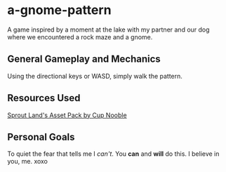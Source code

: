 # a-gnome-pattern
A game inspired by a moment at the lake with my partner and our dog where we encountered a rock maze and a gnome.  

## General Gameplay and Mechanics
Using the directional keys or WASD, simply walk the pattern.

## Resources Used
[Sprout Land's Asset Pack by Cup Nooble](https://cupnooble.itch.io/sprout-lands-asset-pack)

## Personal Goals
To quiet the fear that tells me I *can't*. You **can** and **will** do this. I believe in you, me. xoxo 
